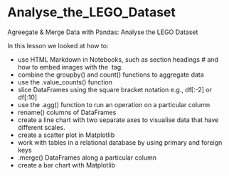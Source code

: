 # Analyse_the_LEGO_Dataset
Agreegate &amp; Merge Data with Pandas: Analyse the LEGO Dataset

In this lesson we looked at how to:

<ul>
  <li>use HTML Markdown in Notebooks, such as section headings # and how to embed images with the <img> tag.</li>
  <li>combine the groupby() and count() functions to aggregate data</li>
  <li>use the .value_counts() function</li>
  <li>slice DataFrames using the square bracket notation e.g., df[:-2] or df[:10]</li>
  <li>use the .agg() function to run an operation on a particular column</li>
  <li>rename() columns of DataFrames</li>
  <li>create a line chart with two separate axes to visualise data that have different scales.</li>
  <li>create a scatter plot in Matplotlib</li>
  <li>work with tables in a relational database by using primary and foreign keys</li>
  <li>.merge() DataFrames along a particular column</li>
  <li>create a bar chart with Matplotlib</li>
</ul>
